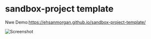 # sandbox-project template
Nwe Demo:https://ehsanmorgan.github.io/sandbox-project-template/



![Screenshot](https://github.com/ehsanmorgan/sandbox-project-template/blob/main/screencapture-ehsanmorgan-github-io-sandbox-project-template-2022-10-17-19_30_17.png)
